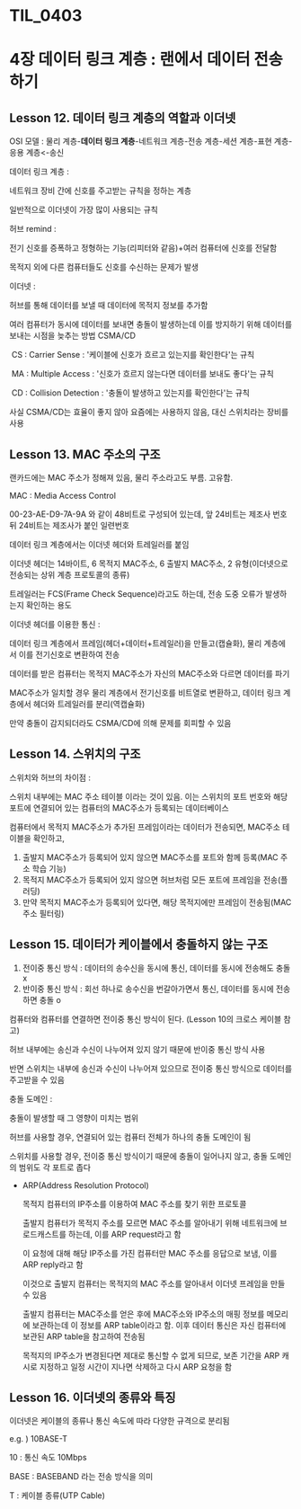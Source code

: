 # TIL_0403

 

# 4장 데이터 링크 계층 : 랜에서 데이터 전송하기



## Lesson 12. 데이터 링크 계층의 역할과 이더넷

OSI 모델 : 물리 계층-**데이터 링크 계층**-네트워크 계층-전송 계층-세션 계층-표현 계층-응용 계층<-송신



데이터 링크 계층 : 

네트워크 장비 간에 신호를 주고받는 규칙을 정하는 계층

일반적으로 이더넷이 가장 많이 사용되는 규칙



허브 remind :

전기 신호를 증폭하고 정형하는 기능(리피터와 같음)+여러 컴퓨터에 신호를 전달함

목적지 외에 다른 컴퓨터들도 신호를 수신하는 문제가 발생



이더넷 : 

허브를 통해 데이터를 보낼 때 데이터에 목적지 정보를 추가함

여러 컴퓨터가 동시에 데이터를 보내면 충돌이 발생하는데 이를 방지하기 위해 데이터를 보내는 시점을 늦추는 방법 CSMA/CD

​	CS : Carrier Sense : '케이블에 신호가 흐르고 있는지를 확인한다'는 규칙

​	MA : Multiple Access : '신호가 흐르지 않는다면 데이터를 보내도 좋다'는 규칙

​	CD : Collision Detection : '충돌이 발생하고 있는지를 확인한다'는 규칙

사실 CSMA/CD는 효율이 좋지 않아 요즘에는 사용하지 않음, 대신 스위치라는 장비를 사용



## Lesson 13. MAC 주소의 구조

랜카드에는 MAC 주소가 정해져 있음, 물리 주소라고도 부름. 고유함.

MAC : Media Access Control

00-23-AE-D9-7A-9A 와 같이 48비트로 구성되어 있는데, 앞 24비트는 제조사 번호 뒤 24비트는 제조사가 붙인 일련번호



데이터 링크 계층에서는 이더넷 헤더와 트레일러를 붙임

이더넷 헤더는 14바이트, 6 목적지 MAC주소, 6 출발지 MAC주소, 2 유형(이더넷으로 전송되는 상위 계층 프로토콜의 종류)

트레일러는 FCS(Frame Check Sequence)라고도 하는데, 전송 도중 오류가 발생하는지 확인하는 용도



이더넷 헤더를 이용한 통신 : 

데이터 링크 계층에서 프레임(헤더+데이터+트레일러)을 만들고(캡슐화), 물리 계층에서 이를 전기신호로 변환하여 전송

데이터를 받은 컴퓨터는 목적지 MAC주소가 자신의 MAC주소와 다르면 데이터를 파기

MAC주소가 일치할 경우 물리 계층에서 전기신호를 비트열로 변환하고, 데이터 링크 계층에서 헤더와 트레일러를 분리(역캡슐화)

만약 충돌이 감지되더라도 CSMA/CD에 의해 문제를 회피할 수 있음



## Lesson 14. 스위치의 구조

스위치와 허브의 차이점 : 

스위치 내부에는 MAC 주소 테이블 이라는 것이 있음. 이는 스위치의 포트 번호와 해당 포트에 연결되어 있는 컴퓨터의 MAC주소가 등록되는 데이터베이스

컴퓨터에서 목적지 MAC주소가 추가된 프레임이라는 데이터가 전송되면, MAC주소 테이블을 확인하고, 

1. 출발지 MAC주소가 등록되어 있지 않으면 MAC주소를 포트와 함께 등록(MAC 주소 학습 기능)
2. 목적지 MAC주소가 등록되어 있지 않으면 허브처럼 모든 포트에 프레임을 전송(플러딩)
3. 만약 목적지 MAC주소가 등록되어 있다면, 해당 목적지에만 프레임이 전송됨(MAC 주소 필터링)



## Lesson 15. 데이터가 케이블에서 충돌하지 않는 구조

1. 전이중 통신 방식 : 데이터의 송수신을 동시에 통신, 데이터를 동시에 전송해도 충돌 x
2. 반이중 통신 방식 : 회선 하나로 송수신을 번갈아가면서 통신, 데이터를 동시에 전송하면 충돌 o



컴퓨터와 컴퓨터를 연결하면 전이중 통신 방식이 된다. (Lesson 10의 크로스 케이블 참고)

허브 내부에는 송신과 수신이 나누어져 있지 않기 때문에 반이중 통신 방식 사용

반면 스위치는 내부에 송신과 수신이 나누어져 있으므로 전이중 통신 방식으로 데이터를 주고받을 수 있음



충돌 도메인 :

충돌이 발생할 때 그 영향이 미치는 범위

허브를 사용할 경우, 연결되어 있는 컴퓨터 전체가 하나의 충돌 도메인이 됨

스위치를 사용할 경우, 전이중 통신 방식이기 때문에 충돌이 일어나지 않고, 충돌 도메인의 범위도 각 포트로 좁다



+ ARP(Address Resolution Protocol)

  목적지 컴퓨터의 IP주소를 이용하여 MAC 주소를 찾기 위한 프로토콜

  출발지 컴퓨터가 목적지 주소를 모르면 MAC 주소를 알아내기 위해 네트워크에 브로드캐스트를 하는데, 이를 ARP request라고 함

  이 요청에 대해 해당 IP주소를 가진 컴퓨터만 MAC 주소를 응답으로 보냄, 이를 ARP reply라고 함

  이것으로 출발지 컴퓨터는 목적지의 MAC 주소를 알아내서 이더넷 프레임을 만들 수 있음

  출발지 컴퓨터는 MAC주소를 얻은 후에 MAC주소와 IP주소의 매핑 정보를 메모리에 보관하는데 이 정보를 ARP table이라고 함. 이후 데이터 통신은 자신 컴퓨터에 보관된 ARP table을 참고하여 전송됨

  목적지의 IP주소가 변경된다면 제대로 통신할 수 없게 되므로, 보존 기간을 ARP 캐시로 지정하고 일정 시간이 지나면 삭제하고 다시 ARP 요청을 함



## Lesson 16. 이더넷의 종류와 특징

이더넷은 케이블의 종류나 통신 속도에 따라 다양한 규격으로 분리됨

e.g. ) 10BASE-T

10 : 통신 속도 10Mbps

BASE : BASEBAND 라는 전송 방식을 의미

T : 케이블 종류(UTP Cable)
